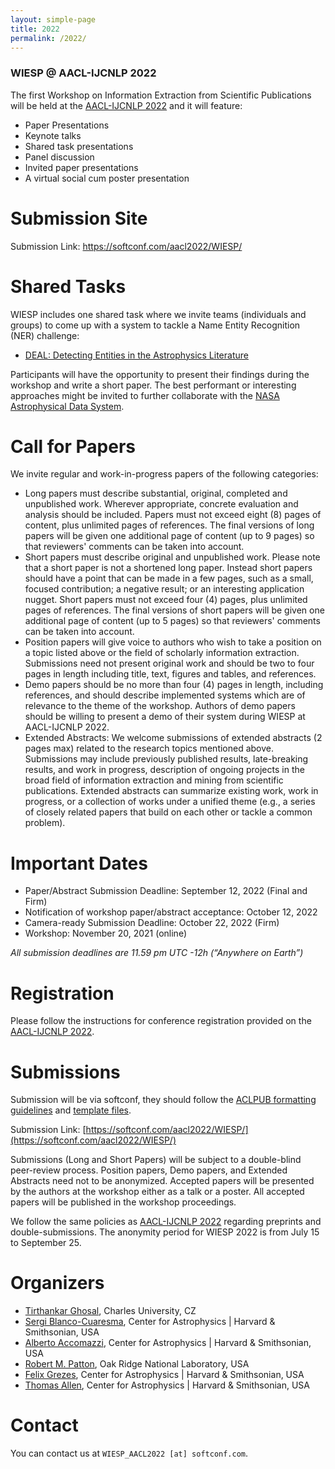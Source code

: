 ```yaml
---
layout: simple-page
title: 2022
permalink: /2022/
---
```


### WIESP @ AACL-IJCNLP 2022 

The first Workshop on Information Extraction from Scientific Publications will be held at the [AACL-IJCNLP 2022](https://www.aacl2022.org/) and it will feature:

- Paper Presentations
- Keynote talks
- Shared task presentations
- Panel discussion
- Invited paper presentations
- A virtual social cum poster presentation

# Submission Site

Submission Link: https://softconf.com/aacl2022/WIESP/

# Shared Tasks

WIESP includes one shared task where we invite teams (individuals and groups) to come up with a system to tackle a Name Entity Recognition (NER) challenge:

- [DEAL: Detecting Entities in the Astrophysics Literature](SharedTasks)

Participants will have the opportunity to present their findings during the workshop and write a short paper. The best performant or interesting approaches might be invited to further collaborate with the [NASA Astrophysical Data System](https://ui.adsabs.harvard.edu/).

# Call for Papers

We invite regular and work-in-progress papers of the following categories:

- Long papers must describe substantial, original, completed and unpublished work. Wherever appropriate, concrete evaluation and analysis should be included. Papers must not exceed eight (8) pages of content, plus unlimited pages of references. The final versions of long papers will be given one additional page of content (up to 9 pages) so that reviewers' comments can be taken into account.
- Short papers must describe original and unpublished work. Please note that a short paper is not a shortened long paper. Instead short papers should have a point that can be made in a few pages, such as a small, focused contribution; a negative result; or an interesting application nugget. Short papers must not exceed four (4) pages, plus unlimited pages of references. The final versions of short papers will be given one additional page of content (up to 5 pages) so that reviewers' comments can be taken into account.
- Position papers will give voice to authors who wish to take a position on a topic listed above or the field of scholarly information extraction. Submissions need not present original work and should be two to four pages in length including title, text, figures and tables, and references. 
- Demo papers should be no more than four (4) pages in length, including references, and should describe implemented systems which are of relevance to the theme of the workshop. Authors of demo papers should be willing to present a demo of their system during WIESP at AACL-IJCNLP 2022.
- Extended Abstracts: We welcome submissions of extended abstracts (2 pages max) related to the research topics mentioned above. Submissions may include previously published results, late-breaking results, and work in progress, description of ongoing projects in the broad field of information extraction and mining from scientific publications. Extended abstracts can summarize existing work, work in progress, or a collection of works under a unified theme (e.g., a series of closely related papers that build on each other or tackle a common problem). 


# Important Dates

- Paper/Abstract Submission Deadline: September 12, 2022 (Final and Firm)
- Notification of workshop paper/abstract acceptance: October 12, 2022
- Camera-ready Submission Deadline: October 22, 2022 (Firm)
- Workshop: November 20, 2021 (online)

*All submission deadlines are 11.59 pm UTC -12h (“Anywhere on Earth”)*

# Registration

Please follow the instructions for conference registration provided on the [AACL-IJCNLP 2022](https://www.aacl2022.org/).


# Submissions

Submission will be via softconf, they should follow the [ACLPUB formatting guidelines](https://acl-org.github.io/ACLPUB/formatting.html) and [template files](https://github.com/acl-org/acl-style-files/tree/master). 

Submission Link: [https://softconf.com/aacl2022/WIESP/](https://softconf.com/aacl2022/WIESP/)

Submissions (Long and Short Papers) will be subject to a double-blind peer-review process. Position papers, Demo papers, and Extended Abstracts need not to be anonymized. Accepted papers will be presented by the authors at the workshop either as a talk or a poster. All accepted papers will be published in the workshop proceedings.

We follow the same policies as [AACL-IJCNLP 2022](https://www.aacl2022.org/) regarding preprints and double-submissions. The anonymity period for WIESP 2022 is from July 15 to September 25.  


# Organizers

- [Tirthankar Ghosal](https://elitr.eu/tirthankar-ghosal), Charles University, CZ
- [Sergi Blanco-Cuaresma](https://blancocuaresma.com/s/), Center for Astrophysics \| Harvard & Smithsonian, USA
- [Alberto Accomazzi](https://ui.adsabs.harvard.edu/about/team/team/aaccomazzi.html), Center for Astrophysics \| Harvard & Smithsonian, USA
- [Robert M. Patton](https://www.ornl.gov/staff-profile/robert-m-patton), Oak Ridge National Laboratory, USA
- [Felix Grezes](https://ui.adsabs.harvard.edu/about/team/team/fgrezes.html), Center for Astrophysics \| Harvard & Smithsonian, USA
- [Thomas Allen](https://ui.adsabs.harvard.edu/about/team/team/tallen.html), Center for Astrophysics \| Harvard & Smithsonian, USA

# Contact

You can contact us at `WIESP_AACL2022 [at] softconf.com`.
